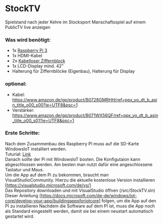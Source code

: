 # StockTV
Spielstand nach jeder Kehre im Stocksport Manschaftsspiel auf einem PublicTV live anzeigen


### Was wird benötigt:
 - 1x [Raspberry Pi 3]
 - 1x HDMI-Kabel
 - 2x [Kabelloser Ziffernblock]
 - 1x LCD-Display mind. 42"
 - Halterung für Ziffernblöcke (Eigenbau), Halterung für Display
### optional:
 - Kabel: https://www.amazon.de/gp/product/B0728GMRHH/ref=ppx_yo_dt_b_asin_title_o00_s00?ie=UTF8&psc=1
 - Verstärker: https://www.amazon.de/gp/product/B071WX56QF/ref=ppx_yo_dt_b_asin_title_o00_s01?ie=UTF8&psc=1

  
### Erste Schritte:
  Nach dem Zusammenbau des Raspberry PI muss auf die SD-Karte WindowsIoT installiert werden.<br>
  Tuturial: <a href="https://docs.microsoft.com/de-de/windows/iot-core/tutorials/rpi"> Link </a><br>
  Danach sollte der Pi mit WindowsIoT booten. Die Konfigutaion kann abgeschlossen werden. Am besten man nutzt dafür eine angeschlossene Tastatur und Maus.<br>
  Um die App auf dem Pi zu bekommen, braucht man VisualStudioCommunity. Hierzu die aktuelle kostenlose Version installieren [https://visualstudio.microsoft.com/de/vs/] <br>
  Das Repository downloaden und mit VisualStudio öffnen (/src/StockTV.sln)<br>
  Dieser Anleitung [https://docs.microsoft.com/de-de/windows/iot-core/develop-your-app/buildingappsforiotcore] folgen, um die App auf den PI zu installieren
  Nachdem die Software auf dem PI ist, muss die App noch als Standard eingestellt werden, damit sie bei einem neustart automatisch gestartet wird.
</p>


[Raspberry Pi 3]: <https://www.amazon.de/gp/product/B01CI5879A/ref=ppx_yo_dt_b_asin_title_o00_s01?ie=UTF8&th=1>
[Kabelloser Ziffernblock]: <https://www.amazon.de/gp/product/B00KYPJAMK/ref=ppx_yo_dt_b_asin_title_o09_s00?ie=UTF8&psc=1>

